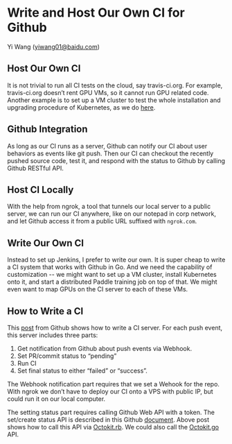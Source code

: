 # Write and Host Our Own CI for Github

Yi Wang (yiwang01@baidu.com)

## Host Our Own CI

It is not trivial to run all CI tests on the cloud, say
travis-ci.org. For example, travis-ci.org doesn’t rent GPU VMs, so it
cannot run GPU related code. Another example is to set up a VM cluster
to test the whole installation and upgrading procedure of Kubernetes,
as we do [here](https://github.com/k8sp/sextant/tree/master/vm-cluster).

## Github Integration

As long as our CI runs as a server, Github can notify our CI about
user behaviors as events like git push. Then our CI can checkout the
recently pushed source code, test it, and respond with the status to
Github by calling Github RESTful API.

## Host CI Locally

With the help from ngrok, a tool that tunnels our local server to a
public server, we can run our CI anywhere, like on our notepad in corp
network, and let Github access it from a public URL suffixed with
`ngrok.com`.

## Write Our Own CI

Instead to set up Jenkins, I prefer to write our own. It is super
cheap to write a CI system that works with Github in Go. And we need
the capability of customization -- we might want to set up a VM
cluster, install Kubernetes onto it, and start a distributed Paddle
training job on top of that.  We might even want to map GPUs on the CI
server to each of these VMs.

## How to Write a CI

This [post](https://developer.github.com/guides/building-a-ci-server/)
from Github shows how to write a CI server. For each push event, this
server includes three parts:

1. Get notification from Github about push events via Webhook.
1. Set PR/commit status to “pending”
1. Run CI
1. Set final status to either “failed” or “success”.

The Webhook notification part requires that we set a Wehook for the
repo. With ngrok we don’t have to deploy our CI onto a VPS with public
IP, but could run it on our local computer.

The setting status part requires calling Github Web API with a
token. The set/create status API is described in this Github
[document](https://developer.github.com/v3/repos/statuses/#create-a-status). Above
post shows how to call this API via
[Octokit.rb](https://github.com/octokit/octokit.rb/blob/master/lib/octokit/client/statuses.rb#L41).
We could also call the
[Octokit.go](https://github.com/octokit/go-octokit/blob/master/octokit/statuses.go#L42)
API.
